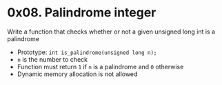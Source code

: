 # 0x08. Palindrome integer
Write a function that checks whether or not a given unsigned long int is a palindrome
- Prototype: `int is_palindrome(unsigned long n);`
- `n` is the number to check
- Function must return `1` if `n` is a palindrome and `0` otherwise
- Dynamic memory allocation is not allowed
